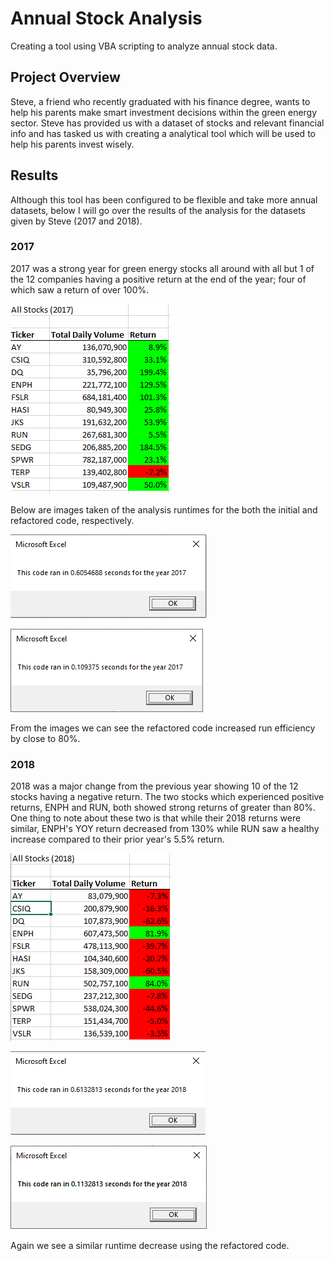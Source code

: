 # Annual Stock Analysis
Creating a tool using VBA scripting to analyze annual stock data.

## Project Overview
Steve, a friend who recently graduated with his finance degree, wants to help his parents make smart investment decisions within the green energy sector. Steve has provided us with a dataset of stocks and relevant financial info and has tasked us with creating a analytical tool which will be used to help his parents invest wisely.

## Results
Although this tool has been configured to be flexible and take more annual datasets, below I will go over the results of the analysis for the datasets given by Steve (2017 and 2018).

### 2017
2017 was a strong year for green energy stocks all around with all but 1 of the 12 companies having a positive return at the end of the year; four of which saw a return of over 100%. 

![2017 Results](https://github.com/tyler-sanzo/stock-analysis/blob/main/Challenge/Resources/VBA_Challenge_2017_Results.PNG)

Below are images taken of the analysis runtimes for the both the initial and refactored code, respectively.

![2017 Runtime Initial](https://github.com/tyler-sanzo/stock-analysis/blob/main/Challenge/Resources/initial_runtime_2017.PNG)

![2017 Runtime Refactored](https://github.com/tyler-sanzo/stock-analysis/blob/main/Challenge/Resources/VBA_Challenge_2017.png)

From the images we can see the refactored code increased run efficiency by close to 80%.

### 2018
2018 was a major change from the previous year showing 10 of the 12 stocks having a negative return. The two stocks which experienced positive returns, ENPH and RUN, both showed strong returns of greater than 80%. One thing to note about these two is that while their 2018 returns were similar, ENPH's YOY return decreased from 130% while RUN saw a healthy increase compared to their prior year's 5.5% return. 

![2018 Results](https://github.com/tyler-sanzo/stock-analysis/blob/main/Challenge/Resources/VBA_Challenge_2018_Results.PNG)

![2018 Runtime Initial](https://github.com/tyler-sanzo/stock-analysis/blob/main/Challenge/Resources/initial_runtime_2018.PNG)

![2018 Runtime Refactored](https://github.com/tyler-sanzo/stock-analysis/blob/main/Challenge/Resources/VBA_Challenge_2018.png)

Again we see a similar runtime decrease using the refactored code.
